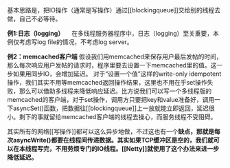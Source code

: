 

基本思路是，把IO操作（通常是写操作）通过[[blockingqueue]]交给别的线程去做，自己不必等待。

**例1:日志（logging）** 　在多线程服务器程序中，日志（logging）至关重要，本例仅考虑写log file的情况，不考虑log server。

**例2：memcached客户端** 假设我们用memcached来保存用户最后发帖的时间，那么每次响应用户发帖的请求时，程序里要去设置一下memcached里的值。这一步如果用同步IO，会增加延迟。
对于“设置一个值”这样的write-only idempotent操作，我们其实不用等memcached返回操作结果，这里也不用在乎set操作失败，那么可以借助多线程来降低响应延迟。比方说我们可以写一个多线程版的memcached的客户端，对于set操作，调用方只要把key和value准备好，调用一下asyncSet()函数，把数据往[[blockingqueue]]上一放就能立即返回，延迟很小。剩下的事就留给memcached客户端的线程去操心，而服务线程不受阻碍。


其实所有的网络[[写操作]]都可以这么异步地做，不过这也有一个**缺点，那就是每次asyncWrite()都要在线程间传递数据。其实如果TCP缓冲区是空的，我们就可以在本线程写完，不用劳烦专门的IO线程。[[Netty]]就使用了这个办法来进一步降低延迟。**	

